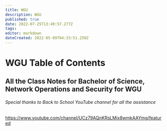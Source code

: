 ```yaml
---
title: WGU
description: WGU
published: true
date: 2022-07-25T13:49:57.277Z
tags: 
editor: markdown
dateCreated: 2022-05-09T04:33:51.250Z
---
```


# WGU Table of Contents
## All the Class Notes for Bachelor of Science, Network Operations and Security for WGU

###### Special thanks to Back to School YouTube channel for all the assistance 
https://www.youtube.com/channel/UCz79AQnKRsLMix8wmkAAYmg/featured